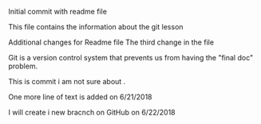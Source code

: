 Initial commit with readme file

This file contains the information about the git lesson

Additional changes for Readme file
The third change in the file

Git is a version control system that prevents us from having the "final doc" problem.

This is commit i am not sure about .

One more line of text is added on 6/21/2018

I will create i new bracnch on GitHub on 6/22/2018